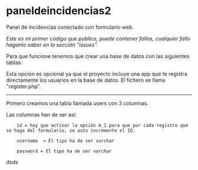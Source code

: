 # paneldeincidencias2
Panel de incidencias conectado con formulario web.

_Este es mi primer código que publico, puede contener fallos, cualquier fallo haganlo saber en la sección "issues"._

Para que funcione tenemos que crear una base de datos con las siguientes tablas:


Esta opción es opcional ya que el proyecto incluye una app que te registra directamente los usuarios en la base de datos. El fichero se llama "register.php".

__________________________
		
Primero creamos una  tabla llamada users con 3 columnas.

Las columnas han de ser así:

		id = hay que activar la opción A_I para que por cada registro que se haga del formulario, se auto incremente el ID.

		username  = El tipo ha de ser varchar 

		password = El tipo ha de ser varchar

dsds
